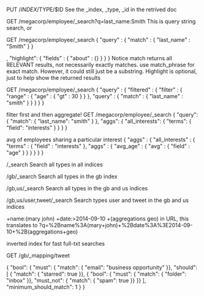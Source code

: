 PUT /$INDEX/$TYPE/$ID
See the _index, _type, _id in the retrived doc

GET /megacorp/employee/_search?q=last_name:Smith
This is query string search, or

GET /megacorp/employee/_search
{
    "query" : {
        "match" : {
            "last_name" : "Smith"
        }
    }

,
    "highlight": {
        "fields" : {
            "about" : {}
        }
    }
}
Notice match returns all RELEVANT results, not necessarily exactly matches. use match_phrase for exact match. However, it could still just be a substring. 
Highlight is optional, just to help show the returned results


GET /megacorp/employee/_search
{
    "query" : {
        "filtered" : {
            "filter" : {
                "range" : {
                    "age" : { "gt" : 30 } 
                }
            },
            "query" : {
                "match" : {
                    "last_name" : "smith" 
                }
            }
        }
    }
}

filter first and then aggregate!
GET /megacorp/employee/_search
{
  "query": {
    "match": {
      "last_name": "smith"
    }
  },
  "aggs": {
    "all_interests": {
      "terms": {
        "field": "interests"
      }
    }
  }
}

avg of employees sharing a particular interest
{
    "aggs" : {
        "all_interests" : {
            "terms" : { "field" : "interests" },
            "aggs" : {
                "avg_age" : {
                    "avg" : { "field" : "age" }
                }
            }
        }
    }
}


/_search 
Search all types in all indices

/gb/_search
Search all types in the gb index

/gb,us/_search
Search all types in the gb and us indices

/gb,us/user,tweet/_search
Search types user and tweet in the gb and us indices

+name:(mary john) +date:>2014-09-10 +(aggregations geo)
in URL, this translates to 
?q=%2Bname%3A(mary+john)+%2Bdate%3A%3E2014-09-10+%2B(aggregations+geo)

inverted index for fast full-txt searches 

GET /gb/_mapping/tweet

{
    "bool": {
        "must": { "match":   { "email": "business opportunity" }},
        "should": [
            { "match":       { "starred": true }},
            { "bool": {
                "must":      { "match": { "folder": "inbox" }},
                "must_not":  { "match": { "spam": true }}
            }}
        ],
        "minimum_should_match": 1
    }
}



